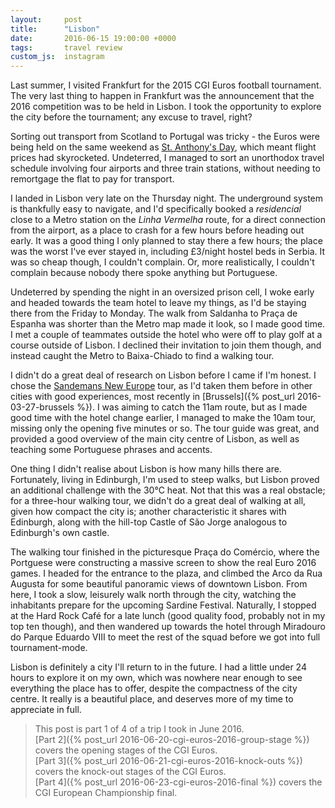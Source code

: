 ```yaml
---
layout:     post
title:      "Lisbon"
date:       2016-06-15 19:00:00 +0000
tags:       travel review
custom_js:  instagram
---
```


Last summer, I visited Frankfurt for the 2015 CGI Euros football tournament. The very last thing to happen in Frankfurt was the announcement that the 2016 competition was to be held in Lisbon. I took the opportunity to explore the city before the tournament; any excuse to travel, right?

<!-- Read More -->

Sorting out transport from Scotland to Portugal was tricky - the Euros were being held on the same weekend as [St. Anthony's Day][st-anthonys-festival], which meant flight prices had skyrocketed. Undeterred, I managed to sort an unorthodox travel schedule involving four airports and three train stations, without needing to remortgage the flat to pay for transport.

I landed in Lisbon very late on the Thursday night. The underground system is thankfully easy to navigate, and I'd specifically booked a *residencial* close to a Metro station on the *Linha Vermelha* route, for a direct connection from the airport, as a place to crash for a few hours before heading out early. It was a good thing I only planned to stay there a few hours; the place was the worst I've ever stayed in, including £3/night hostel beds in Serbia. It was so cheap though, I couldn't complain. Or, more realistically, I couldn't complain because nobody there spoke anything but Portuguese. 

Undeterred by spending the night in an oversized prison cell, I woke early and headed towards the team hotel to leave my things, as I'd be staying there from the Friday to Monday. The walk from Saldanha to Praça de Espanha was shorter than the Metro map made it look, so I made good time. I met a couple of teammates outside the hotel who were off to play golf at a course outside of Lisbon. I declined their invitation to join them though, and instead caught the Metro to Baixa-Chiado to find a walking tour.

I didn't do a great deal of research on Lisbon before I came if I'm honest. I chose the [Sandemans New Europe][sandemans-walking-tour] tour, as I'd taken them before in other cities with good experiences, most recently in [Brussels]({% post_url 2016-03-27-brussels %}). I was aiming to catch the 11am route, but as I made good time with the hotel change earlier, I managed to make the 10am tour, missing only the opening five minutes or so. The tour guide was great, and provided a good overview of the main city centre of Lisbon, as well as teaching some Portuguese phrases and accents.
<div class="instagram-container">
    <blockquote class="instagram-media" data-instgrm-captioned data-instgrm-version="6">
        <a href="https://www.instagram.com/p/BGeZLjBEF3d/" target="_blank"></a>
    </blockquote>
</div>

One thing I didn't realise about Lisbon is how many hills there are. Fortunately, living in Edinburgh, I'm used to steep walks, but Lisbon proved an additional challenge with the 30°C heat. Not that this was a real obstacle; for a three-hour walking tour, we didn't do a great deal of walking at all, given how compact the city is; another characteristic it shares with Edinburgh, along with the hill-top Castle of São Jorge analogous to Edinburgh's own castle.

The walking tour finished in the picturesque Praça do Comércio, where the Portguese were constructing a massive screen to show the real Euro 2016 games. I headed for the entrance to the plaza, and climbed the Arco da Rua Augusta for some beautiful panoramic views of downtown Lisbon. From here, I took a slow, leisurely walk north through the city, watching the inhabitants prepare for the upcoming Sardine Festival. Naturally, I stopped at the Hard Rock Café for a late lunch (good quality food, probably not in my top ten though), and then wandered up towards the hotel through Miradouro do Parque Eduardo VIII to meet the rest of the squad before we got into full tournament-mode. 

<div class="instagram-container">
    <blockquote class="instagram-media" data-instgrm-captioned data-instgrm-version="6">
        <a href="https://www.instagram.com/p/BGeXF1iEFy0/" target="_blank"></a>
    </blockquote>
</div>

Lisbon is definitely a city I'll return to in the future. I had a little under 24 hours to explore it on my own, which was nowhere near enough to see everything the place has to offer, despite the compactness of the city centre. It really is a beautiful place, and deserves more of my time to appreciate in full.

> This post is part 1 of 4 of a trip I took in June 2016.  
> [Part 2]({% post_url 2016-06-20-cgi-euros-2016-group-stage %}) covers the opening stages of the CGI Euros.  
> [Part 3]({% post_url 2016-06-21-cgi-euros-2016-knock-outs %}) covers the knock-out stages of the CGI Euros.  
> [Part 4]({% post_url 2016-06-23-cgi-euros-2016-final %}) covers the CGI European Championship final.

[st-anthonys-festival]: http://www.slate.com/articles/news_and_politics/roads/2015/06/st_anthony_s_day_portugal_s_annual_booze_fuelled_sardine_blowout_is_a_one.html
[sandemans-walking-tour]: http://www.newlisbontours.com